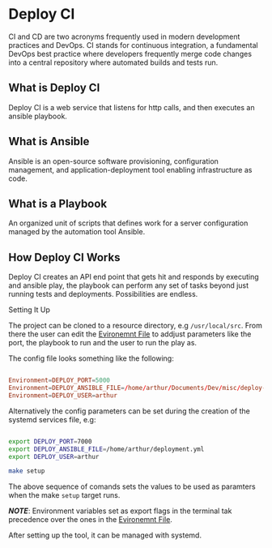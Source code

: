 # Deploy CI

CI and CD are two acronyms frequently used in modern development practices and DevOps. CI stands for continuous integration, a fundamental DevOps best practice where developers frequently merge code changes into a central repository where automated builds and tests run.

## What is Deploy CI

Deploy CI is a web service that listens for http calls, and then executes an ansible playbook.


## What is Ansible

Ansible is an open-source software provisioning, configuration management, and application-deployment tool enabling infrastructure as code.

## What is a Playbook

An organized unit of scripts that defines work for a server configuration managed by the automation tool Ansible.

## How Deploy CI Works

Deploy CI creates an API end point that gets hit and responds by executing and ansible play, the playbook can perform any set of tasks beyond just running tests and deployments. Possibilities are endless.

Setting It Up

The project can be cloned to a resource directory, e.g `/usr/local/src`.
From there the user can edit the [Evironemnt File](environment.conf) to addjust parameters like the port, the playbook to run and the user to run the play as.

The config file looks something like the following:

```conf

Environment=DEPLOY_PORT=5000
Environment=DEPLOY_ANSIBLE_FILE=/home/arthur/Documents/Dev/misc/deploy-ci/environment.conf
Environment=DEPLOY_USER=arthur

```

Alternatively the config parameters can be set during the creation of the systemd services file, e.g:

```bash

export DEPLOY_PORT=7000
export DEPLOY_ANSIBLE_FILE=/home/arthur/deployment.yml
export DEPLOY_USER=arthur

make setup

```

The above sequence of comands sets the values to be used as paramters when the make `setup` target runs.

***NOTE***: Environment variables set as export flags in the terminal tak precedence over the ones in the [Evironemnt File](environment.conf).

After setting up the tool, it can be managed with systemd.